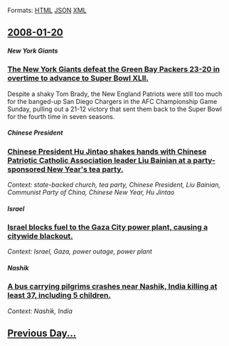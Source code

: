 
Formats: [HTML](2008/01/20/index.html)  [JSON](2008/01/20/index.json)  [XML](2008/01/20/index.xml)  

## [2008-01-20](/news/2008/01/20/index.md)

##### New York Giants
### [ The New York Giants defeat the Green Bay Packers 23-20 in overtime to advance to Super Bowl XLII. ](/news/2008/01/20/the-new-york-giants-defeat-the-green-bay-packers-23-20-in-overtime-to-advance-to-super-bowl-xlii.md)
Despite a shaky Tom Brady, the New England Patriots were still too much for the banged-up San Diego Chargers in the AFC Championship Game Sunday, pulling out a 21-12 victory that sent them back to the Super Bowl for the fourth time in seven seasons.

##### Chinese President
### [ Chinese President Hu Jintao shakes hands with Chinese Patriotic Catholic Association leader Liu Bainian at a party-sponsored New Year's tea party. ](/news/2008/01/20/chinese-president-hu-jintao-shakes-hands-with-chinese-patriotic-catholic-association-leader-liu-bainian-at-a-party-sponsored-new-year-s-tea.md)
_Context: state-backed church, tea party, Chinese President, Liu Bainian, Communist Party of China, Chinese New Year, Hu Jintao_

##### Israel
### [ Israel blocks fuel to the Gaza City power plant, causing a citywide blackout. ](/news/2008/01/20/israel-blocks-fuel-to-the-gaza-city-power-plant-causing-a-citywide-blackout.md)
_Context: Israel, Gaza, power outage, power plant_

##### Nashik
### [ A bus carrying pilgrims crashes near Nashik, India killing at least 37, including 5 children. ](/news/2008/01/20/a-bus-carrying-pilgrims-crashes-near-nashik-india-killing-at-least-37-including-5-children.md)
_Context: Nashik, India_

## [Previous Day...](/news/2008/01/19/index.md)

